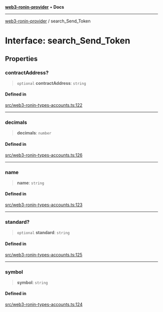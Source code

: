[**web3-ronin-provider**](../README.md) • **Docs**

***

[web3-ronin-provider](../globals.md) / search\_Send\_Token

# Interface: search\_Send\_Token

## Properties

### contractAddress?

> `optional` **contractAddress**: `string`

#### Defined in

[src/web3-ronin-types-accounts.ts:122](https://github.com/chuacw/web3-ronin-provider/blob/8567186df7b9f3f4227fb3bd272cc98d63a4d447/src/web3-ronin-types-accounts.ts#L122)

***

### decimals

> **decimals**: `number`

#### Defined in

[src/web3-ronin-types-accounts.ts:126](https://github.com/chuacw/web3-ronin-provider/blob/8567186df7b9f3f4227fb3bd272cc98d63a4d447/src/web3-ronin-types-accounts.ts#L126)

***

### name

> **name**: `string`

#### Defined in

[src/web3-ronin-types-accounts.ts:123](https://github.com/chuacw/web3-ronin-provider/blob/8567186df7b9f3f4227fb3bd272cc98d63a4d447/src/web3-ronin-types-accounts.ts#L123)

***

### standard?

> `optional` **standard**: `string`

#### Defined in

[src/web3-ronin-types-accounts.ts:125](https://github.com/chuacw/web3-ronin-provider/blob/8567186df7b9f3f4227fb3bd272cc98d63a4d447/src/web3-ronin-types-accounts.ts#L125)

***

### symbol

> **symbol**: `string`

#### Defined in

[src/web3-ronin-types-accounts.ts:124](https://github.com/chuacw/web3-ronin-provider/blob/8567186df7b9f3f4227fb3bd272cc98d63a4d447/src/web3-ronin-types-accounts.ts#L124)
